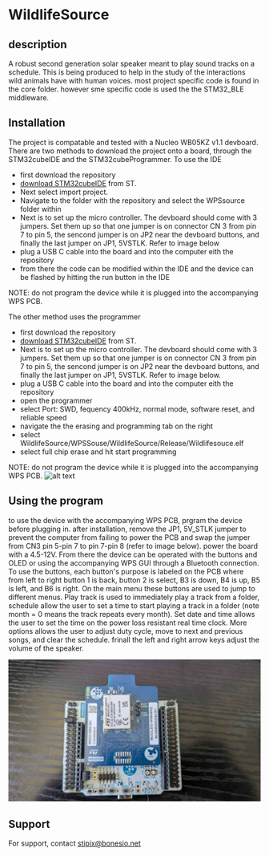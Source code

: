 # WildlifeSource

## description
A robust second generation solar speaker meant to play sound tracks on a schedule. This is being produced to help in the study of the interactions wild animals have with human voices. most project specific code is found in the core folder. however sme specific code is used the the STM32_BLE middleware.

## Installation

The project is compatable and tested with a Nucleo WB05KZ v1.1 devboard. There are two methods to download the project onto a board, through the STM32cubeIDE and the STM32cubeProgrammer. To use the IDE 
- first download the repository
- [download STM32cubeIDE](https://www.st.com/en/development-tools/stm32cubeide.html#get-software) from ST. 
- Next select import project. 
- Navigate to the folder with the repository and select the WPSsource folder within
- Next is to set up the micro controller. The devboard should come with 3 jumpers. Set them up so that one jumper is on connector CN 3 from pin 7 to pin 5, the sencond jumper is on JP2 near the devboard buttons, and finally the last jumper on JP1, 5VSTLK. Refer to image below
- plug a USB C cable into the board and into the computer eith the repository
- from there the code can be modified within the IDE and the device can be flashed by hitting the run button in the IDE

NOTE: do not program the device while it is plugged into the accompanying WPS PCB.

The other method uses the programmer
- first download the repository
- [download STM32cubeIDE](https://www.st.com/en/development-tools/stm32cubeprog.html#get-software) from ST. 
- Next is to set up the micro controller. The devboard should come with 3 jumpers. Set them up so that one jumper is on connector CN 3 from pin 7 to pin 5, the sencond jumper is on JP2 near the devboard buttons, and finally the last jumper on JP1, 5VSTLK. Refer to image below.
- plug a USB C cable into the board and into the computer eith the repository
- open the programmer
- select Port: SWD, fequency 400kHz, normal mode, software reset, and reliable speed
- navigate the the erasing and programming tab on the right
- select WildlifeSource/WPSSouse/WildlifeSource/Release/Wildlifesouce.elf
- select full chip erase and hit start programming

NOTE: do not program the device while it is plugged into the accompanying WPS PCB.
![alt text](./images/NucleoReadyToInstall.jpg?raw=true)

## Using the program

to use the device with the accompanying WPS PCB, prgram the device before plugging in. after installation, remove the JP1, 5V_STLK jumper to prevent the computer from failing to power the PCB and swap the jumper from CN3 pin 5-pin 7 to pin 7-pin 8 (refer to image below). power the board with a 4.5-12V. From there the device can be operated with the buttons and OLED or using the accompanying WPS GUI through a Bluetooth connection. To use the buttons, each button's purpose is labeled on the PCB where from left to right button 1 is back, button 2 is select, B3 is down, B4 is up, B5 is left, and B6 is right. On the main menu these buttons are used to jump to different menus. Play track is used to immediately play a track from a folder, schedule allow the user to set a time to start playing a track in a folder (note month = 0 means the track repeats every month). Set date and time allows the user to set the time on the power loss resistant real time clock. More options allows the user to adjust duty cycle, move to next and previous songs, and clear the schedule. frinall the left and right arrow keys adjust the volume of the speaker.

![alt text](./images/NucleoReadyToPlugIn.jpg?raw=true)

## Support
For support, contact stipix@bonesio.net